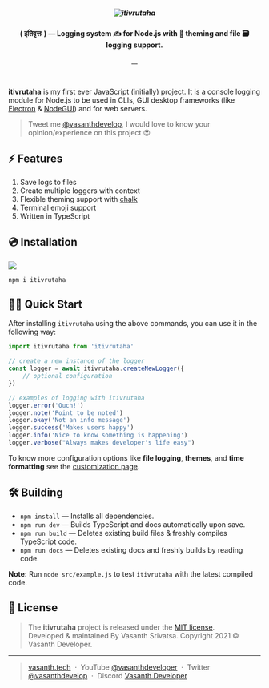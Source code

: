 <h5 align="center">
    <img src="https://github.com/vasanthdeveloper/itivrutaha/blob/designs/header.png?raw=true" alt="itivrutaha">
</h5>
<p align="center"><strong>( इतिवृत्तः ) — Logging system ✍ for Node.js with 🍬 theming and file 🗃 logging support.</strong></p>
<p align="center">
    <a target="_blank" rel="noopener" href="https://www.npmjs.com/package/itivrutaha">
        <img src="https://img.shields.io/npm/v/itivrutaha.svg?style=flat-square" alt="">
    </a>
    <a target="_blank" rel="noopener" href="https://www.npmjs.com/package/itivrutaha?activeTab=versions">
        <img src="https://img.shields.io/npm/dm/itivrutaha.svg?style=flat-square" alt="">
    </a>
    <a href="https://github.com/vasanthdeveloper/itivrutaha/issues">
        <img src="https://img.shields.io/github/issues/vasanthdeveloper/itivrutaha.svg?style=flat-square" alt="">
    </a>
    <a href="https://github.com/vasanthdeveloper/itivrutaha/commits/main">
        <img src="https://img.shields.io/github/last-commit/vasanthdeveloper/itivrutaha.svg?style=flat-square"
            alt="">
    </a>
</p>
<br>

<!-- header -->

**itivrutaha** is my first ever JavaScript (initially) project. It is a console logging module for Node.js to be used in CLIs, GUI desktop frameworks (like <a href="https://github.com/electron/electron" target="_blank" rel="noopener">Electron</a> & <a href="https://github.com/nodegui/nodegui" target="_blank" rel="noopener">NodeGUI</a>) and for web servers.

> Tweet me <a target="_blank" rel="noopener" href="https://vas.cx/twitter">@vasanthdevelop</a>, I would love to know your opinion/experience on this project 😍

## ⚡️ Features

1. Save logs to files
2. Create multiple loggers with context
3. Flexible theming support with <a href="https://www.npmjs.com/package/chalk" target="_blank" rel="noopener">chalk</a>
4. Terminal emoji support
5. Written in TypeScript

## 💿 Installation
![](https://nodei.co/npm/itivrutaha.png?downloads=true&downloadRank=true&stars=true)
```
npm i itivrutaha
```

## 🚴‍♂️ Quick Start
After installing `itivrutaha` using the above commands, you can use it in the following way:

```javascript
import itivrutaha from 'itivrutaha'

// create a new instance of the logger
const logger = await itivrutaha.createNewLogger({
    // optional configuration
})

// examples of logging with itivrutaha
logger.error('Ouch!')
logger.note('Point to be noted')
logger.okay('Not an info message')
logger.success('Makes users happy')
logger.info('Nice to know something is happening')
logger.verbose("Always makes developer's life easy")
```

To know more configuration options like **file logging**, **themes**, and **time formatting** see the [customization page](docs/Customization.md).

## 🛠 Building

* `npm install` — Installs all dependencies.
* `npm run dev` — Builds TypeScript and docs automatically upon save.
* `npm run build` — Deletes existing build files & freshly compiles TypeScript code.
* `npm run docs` — Deletes existing docs and freshly builds by reading code.

**Note:** Run `node src/example.js` to test `itivrutaha` with the latest compiled code.

<!-- footer -->

## 📰 License
> The **itivrutaha** project is released under the [MIT license](https://github.com/vasanthdeveloper/itivrutaha/blob/main/LICENSE.md). <br> Developed &amp; maintained By Vasanth Srivatsa. Copyright 2021 © Vasanth Developer.
<hr>

> <a href="https://vasanth.tech" target="_blank" rel="noopener">vasanth.tech</a> &nbsp;&middot;&nbsp;
> YouTube <a href="https://vas.cx/videos" target="_blank" rel="noopener">@vasanthdeveloper</a> &nbsp;&middot;&nbsp;
> Twitter <a href="https://vas.cx/twitter" target="_blank" rel="noopener">@vasanthdevelop</a> &nbsp;&middot;&nbsp;
> Discord <a href="https://vas.cx/discord" target="_blank" rel="noopener">Vasanth Developer</a>